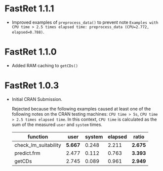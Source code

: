 # FastRet 1.1.1

* Improved examples of `preprocess_data()` to prevent note `Examples with CPU time > 2.5 times elapsed time: preprocess_data (CPU=2.772, elapsed=0.788)`.

# FastRet 1.1.0

* Added RAM caching to `getCDs()`

# FastRet 1.0.3

*   Initial CRAN Submission.

    Rejected because the following examples caused at least one of the following notes on the CRAN testing machines: `CPU time > 5s`, `CPU time > 2.5 times elapsed time`. In this context, `CPU time` is calculated as the sum of the measured `user` and `system` times.

    | function             | user      | system | elapsed | ratio     |
    | -------------------- | --------- | ------ | ------- | --------- |
    | check_lm_suitability | **5.667** | 0.248  | 2.211   | **2.675** |
    | predict.frm          | 2.477     | 0.112  | 0.763   | **3.393** |
    | getCDs               | 2.745     | 0.089  | 0.961   | **2.949** |
